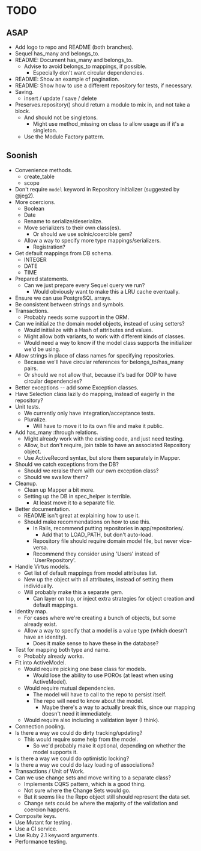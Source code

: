 TODO
====


ASAP
----

* Add logo to repo and README (both branches).
* Sequel has_many and belongs_to.
* README: Document has_many and belongs_to.
    * Advise to avoid belongs_to mappings, if possible.
        * Especially don't want circular dependencies.
* README: Show an example of pagination.
* README: Show how to use a different repository for tests, if necessary.
* Saving.
    * insert / update / save / delete
* Preserves.repository() should return a module to mix in, and not take a block.
    * And should not be singletons.
        * Might use method_missing on class to allow usage as if it's a singleton.
    * Use the Module Factory pattern.


Soonish
-------

* Convenience methods.
    * create_table
    * scope
* Don't require `model` keyword in Repository initializer (suggested by @jeg2).
* More coercions.
    * Boolean
    * Date
    * Rename to serialize/deserialize.
    * Move serializers to their own class(es).
        * Or should we use solnic/coercible gem?
    * Allow a way to specify more type mappings/serializers.
    	 * Registration?
* Get default mappings from DB schema.
    * INTEGER
    * DATE
    * TIME
* Prepared statements.
    * Can we just prepare every Sequel query we run?
        * Would obviously want to make this a LRU cache eventually.
* Ensure we can use PostgreSQL arrays.
* Be consistent between strings and symbols.
* Transactions.
    * Probably needs some support in the ORM.
* Can we initialize the domain model objects, instead of using setters?
    * Would initialize with a Hash of attributes and values.
    * Might allow both variants, to work with different kinds of classes.
    * Would need a way to know if the model class supports the initializer we'd be using.
* Allow strings in place of class names for specifying repositories.
    * Because we'll have circular references for belongs_to/has_many pairs.
    * Or should we not allow that, because it's bad for OOP to have circular dependencies?
* Better exceptions -- add some Exception classes.
* Have Selection class lazily do mapping, instead of eagerly in the repository?
* Unit tests.
    * We currently only have integration/acceptance tests.
    * Pluralize.
        * Will have to move it to its own file and make it public.
* Add has_many :through relations.
    * Might already work with the existing code, and just need testing.
    * Allow, but don't require, join table to have an associated Repository object.
    * Use ActiveRecord syntax, but store them separately in Mapper.
* Should we catch exceptions from the DB?
    * Should we reraise them with our own exception class?
    * Should we swallow them?
* Cleanup.
    * Clean up Mapper a bit more.
    * Setting up the DB in spec_helper is terrible.
        * At least move it to a separate file.
* Better documentation.
    * README isn't great at explaining how to use it.
    * Should make recommendations on how to use this.
        * In Rails, recommend putting repositories in app/repositories/.
            * Add that to LOAD_PATH, but don't auto-load.
        * Repository file should require domain model file, but never vice-versa.
        * Recommend they consider using 'Users' instead of 'UserRepository'.
* Handle Virtus models.
    * Get list of default mappings from model attributes list.
    * New up the object with all attributes, instead of setting them individually.
    * Will probably make this a separate gem.
        * Can layer on top, or inject extra strategies for object creation and default mappings.
* Identity map.
    * For cases where we're creating a bunch of objects, but some already exist.
    * Allow a way to specify that a model is a value type (which doesn't have an identity).
        * Does it make sense to have these in the database?
* Test for mapping both type and name.
    * Probably already works.
* Fit into ActiveModel.
    * Would require picking one base class for models.
        * Would lose the ability to use POROs (at least when using ActiveModel).
    * Would require mutual dependencies.
        * The model will have to call to the repo to persist itself.
        * The repo will need to know about the model.
            * Maybe there's a way to actually break this, since our mapping doesn't need it immediately.
    * Would require also including a validation layer (I think).
* Connection pooling.
* Is there a way we could do dirty tracking/updating?
    * This would require some help from the model.
        * So we'd probably make it optional, depending on whether the model supports it.
* Is there a way we could do optimistic locking?
* Is there a way we could do lazy loading of associations?
* Transactions / Unit of Work.
* Can we use change sets and move writing to a separate class?
    * Implements CQRS pattern, which is a good thing.
    * Not sure where the Change Sets would go.
    * But it seems like the Repo object still should represent the data set.
    * Change sets could be where the majority of the validation and coercion happens.
* Composite keys.
* Use Mutant for testing.
* Use a CI service.
* Use Ruby 2.1 keyword arguments.
* Performance testing.
